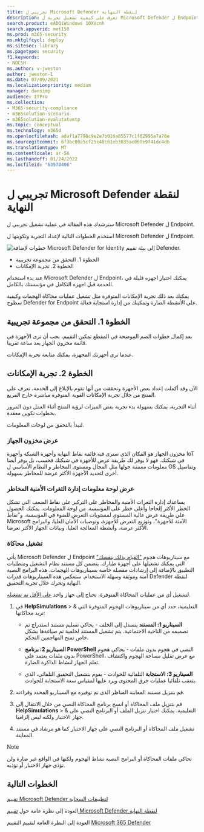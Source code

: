 ```yaml
---
title: تجريبي ل Microsoft Defender لنقطة النهاية
description: تعرف على كيفية تشغيل تجربة ل Microsoft Defender ل Endpoint(MDE)، بما في ذلك التحقق من مجموعة التجربة وتجرب الإمكانات.
search.product: eADQiWindows 10XVcnh
search.appverid: met150
ms.prod: m365-security
ms.mktglfcycl: deploy
ms.sitesec: library
ms.pagetype: security
f1.keywords:
- NOCSH
ms.author: v-jweston
author: jweston-1
ms.date: 07/09/2021
ms.localizationpriority: medium
manager: dansimp
audience: ITPro
ms.collection:
- M365-security-compliance
- m365solution-scenario
- m365solution-evalutatemtp
ms.topic: conceptual
ms.technology: m365d
ms.openlocfilehash: adaf1a7798c9e2e7b016a85577c1f62995a7a78e
ms.sourcegitcommit: 6f3bc00a5cf25c48c61eb3835ac069e9f41dc4db
ms.translationtype: MT
ms.contentlocale: ar-SA
ms.lasthandoff: 01/24/2022
ms.locfileid: "63578406"
---
```

# <a name="pilot-microsoft-defender-for-endpoint"></a>تجريبي ل Microsoft Defender لنقطة النهاية

سترشدك هذه المقالة في عملية تشغيل تجريبي ل Microsoft Defender ل Endpoint. 

استخدم الخطوات التالية لإعداد التجربة وتكوينها ل Microsoft Defender ل Endpoint. 

![خطوات لإضافة Microsoft Defender for Identity إلى بيئة تقييم Defender.](../../media/defender/m365-defender-endpoint-pilot-steps.png)

- الخطوة 1. التحقق من مجموعة تجريبية
- الخطوة 2. تجربة الإمكانات

عند بدء استخدام Microsoft Defender ل Endpoint، يمكنك اختيار اجهزه قليلة في الخدمة قبل اجهزه التكامل في مؤسستك بالكامل.  

يمكنك بعد ذلك تجربة الإمكانات المتوفرة مثل تشغيل عمليات محاكاة الهجمات وكيفية سطوح Defender for Endpoint على الأنشطة الضارة وتمكينك من إدارة استجابة فعالة. 

## <a name="step-1-verify-pilot-group"></a>الخطوة 1. التحقق من مجموعة تجريبية
بعد إكمال خطوات الضم الموضحة في المقطع تمكين التقييم[](eval-defender-endpoint-enable-eval.md)، يجب أن ترى الأجهزة في قائمة مخزون الجهاز بعد ساعة تقريبا. 

عندما ترى أجهزتك المجهزة، يمكنك متابعة تجربة الإمكانات. 

## <a name="step-2-try-out-capabilities"></a>الخطوة 2. تجربة الإمكانات
الآن وقد أكملت إعداد بعض الأجهزة وتحققت من أنها تقوم بالإبلاغ إلى الخدمة، تعرف على المنتج من خلال تجربة الإمكانات القوية المتوفرة مباشرة خارج المربع.

أثناء التجربة، يمكنك بسهولة بدء تجربة بعض الميزات لرؤية المنتج أثناء العمل دون المرور بخطوات تكوين معقدة.

لنبدأ بالتحقق من لوحات المعلومات.

### <a name="view-the-device-inventory"></a>عرض مخزون الجهاز
مخزون الجهاز هو المكان الذي سترى فيه قائمة نقاط النهاية وأجهزة الشبكة وأجهزة IoT في شبكتك. فهو لا يوفر لك طريقة عرض للأجهزة في شبكتك فحسب، بل يوفر أيضا معلومات معمقة حولها مثل المجال ومستوى المخاطر و النظام الأساسي ل OS وتفاصيل أخرى لتحديد الأجهزة الأكثر عرضة للمخاطر بسهولة.

### <a name="view-the-threat-and-vulnerability-management-dashboard"></a>عرض لوحة معلومات إدارة الثغرات الأمنية المخاطر 
يساعدك إدارة الثغرات الأمنية والمخاطر على التركيز على نقاط الضعف التي تشكل الخطر الأكثر إلحاحا وأعلى خطر على المؤسسة. من لوحة المعلومات، يمكنك الحصول على طريقة عرض عالية المستوى لمستويات التعرض للضوء في المؤسسة، و"نقاط Microsoft الآمنة للأجهزة"، وتوزيع التعرض للأجهزة، وتوصيات الأمان العليا، والبرامج الأكثر عرضة، وأنشطة المعالجة العليا، وبيانات الجهاز الأكثر تعرضا. 

### <a name="run-a-simulation"></a>تشغيل محاكاة
يأتي Microsoft Defender ل Endpoint مع سيناريوهات هجوم ["القيام بذلك بنفسك"](https://securitycenter.windows.com/tutorials) التي يمكنك تشغيلها على أجهزة طيارك.  يتضمن كل مستند نظام التشغيل ومتطلبات التطبيق بالإضافة إلى إرشادات مفصلة خاصة بسيناريوهات الهجمات. هذه البرامج النصية آمنة وموثقة وسهلة الاستخدام. ستعكس هذه السيناريوهات قدرات Defender لنقطة النهاية وتحرك خلال تجربة التحقيق.

لتشغيل أي من عمليات المحاكاة المتوفرة، تحتاج إلى جهاز واحد [على الأقل تم تشغيله](../defender-endpoint/onboard-configure.md).

1. في **HelpSimulations** >  & التعليمية، حدد أي من سيناريوهات الهجوم المتوفرة التي تريد محاكاتها:

   - **السيناريو 1: المستند** ينسدل إلى الخلف - يحاكي تسليم مستند استدراج تم تصميمه من الناحية الاجتماعية. يتم تشغيل المستند لخلفية تم صياغةها بشكل خاص تمنح المهاجمين التحكم.

   - **السيناريو 2: برنامج PowerShell** النصي في هجوم بدون ملفات - يحاكي هجوم بدون ملفات يعتمد على PowerShell، مع عرض تقليل مساحة الهجوم واكتشاف تعلم الجهاز لنشاط الذاكرة الضارة.

   - **السيناريو 3: الاستجابة** التلقائية للحوادث - يقوم بتشغيل التحقيق التلقائي، الذي يتعقب تلقائيا عمليات خرق المحتوى ويرد عليها لمقياس سعة الاستجابة للحوادث.

2. قم بتنزيل مستند المعاينة المناظر الذي تم توفيره مع السيناريو المحدد وقراءته.

3. قم بتنزيل ملف المحاكاة أو انسخ برنامج المحاكاة النصي من خلال الانتقال إلى **HelpSimulations** >  & التعليمية. يمكنك اختيار تنزيل الملف أو البرنامج النصي على جهاز الاختبار ولكنه ليس إلزاميا.

4. تشغيل ملف المحاكاة أو البرنامج النصي على جهاز الاختبار كما هو مرشاد في مستند المعاينة.

> [!NOTE]
> تحاكي ملفات المحاكاة أو البرامج النصية نشاط الهجوم ولكنها في الواقع غير ضارة ولن تؤذي جهاز الاختبار أو تؤذيه.

## <a name="next-steps"></a>الخطوات التالية
[تقييم Microsoft Defender لتطبيقات السحابة](eval-defender-mcas-overview.md)

العودة إلى نظرة عامة حول [تقييم Microsoft Defender لنقطة النهاية](eval-defender-endpoint-overview.md)

العودة إلى النظرة العامة لتقييم التقييم [Microsoft 365 Defender](eval-overview.md)
